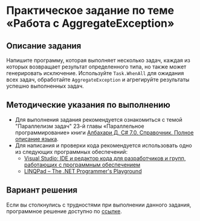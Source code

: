 # Практическое задание по теме «Работа с AggregateException»

## Описание задания

Напишите программу, которая выполняет несколько задач, каждая из которых возвращает результат определенного типа, но также может генерировать исключение. Используйте `Task.WhenAll` для ожидания всех задач, обработайте `AggregateException` и агрегируйте результаты успешно выполненных задач.

## Методические указания по выполнению

- Для выполнения задания рекомендуется ознакомиться с темой "Параллелизм задач" 23-й главы «Параллельное программирование» книги [Албахари Д. C# 7.0. Справочник. Полное описание языка](https://csharpcooking.github.io/theory/AlbahariCSharp7Ru.pdf).
- Для написания и проверки кода рекомендуется использовать одно из следующих программных обеспечений:
  - [Visual Studio: IDE и редактор кода для разработчиков и групп, работающих с программным обеспечением](https://visualstudio.microsoft.com/)
  - [LINQPad – The .NET Programmer's Playground](https://www.linqpad.net/)

## Вариант решения

Если вы столкнулись с трудностями при выполнении данного задания, программное решение доступно по [ссылке](https://github.com/CSharpCooking/ParallelProgramming/blob/Working-with-AggregateException/Working-with-AggregateException-Task-Solution/Program.cs).